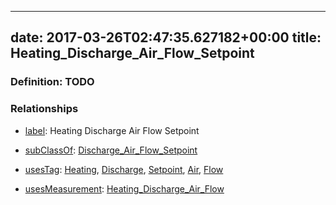 
---
date: 2017-03-26T02:47:35.627182+00:00
title: Heating_Discharge_Air_Flow_Setpoint
---
### Definition: TODO

### Relationships

* [label](http://www.w3.org/2000/01/rdf-schema#label): Heating Discharge Air Flow Setpoint

* [subClassOf](http://www.w3.org/2000/01/rdf-schema#subClassOf): [Discharge_Air_Flow_Setpoint](https://brickschema.org/schema/1.0/Brick#Discharge_Air_Flow_Setpoint)

* [usesTag](https://brickschema.org/schema/1.0/BrickFrame#usesTag): [Heating](https://brickschema.org/schema/1.0/BrickTag#Heating), [Discharge](https://brickschema.org/schema/1.0/BrickTag#Discharge), [Setpoint](https://brickschema.org/schema/1.0/BrickTag#Setpoint), [Air](https://brickschema.org/schema/1.0/BrickTag#Air), [Flow](https://brickschema.org/schema/1.0/BrickTag#Flow)

* [usesMeasurement](https://brickschema.org/schema/1.0/BrickFrame#usesMeasurement): [Heating_Discharge_Air_Flow](https://brickschema.org/schema/1.0/Brick#Heating_Discharge_Air_Flow)
